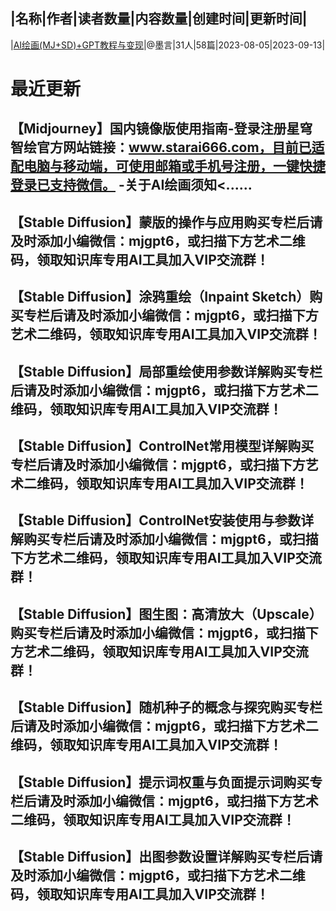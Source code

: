 |名称|作者|读者数量|内容数量|创建时间|更新时间|
---
|[AI绘画(MJ+SD)+GPT教程与变现](https://xiaobot.net/p/moyanai?refer=0b133df9-27dc-423b-8101-639049001c13)|@墨言|31人|58篇|2023-08-05|2023-09-13|

# 最近更新
## 【Midjourney】国内镜像版使用指南-登录注册星穹智绘官方网站链接：www.starai666.com，目前已适配电脑与移动端，可使用邮箱或手机号注册，一键快捷登录已支持微信。 -关于AI绘画须知<......
## 【Stable Diffusion】蒙版的操作与应用购买专栏后请及时添加小编微信：mjgpt6，或扫描下方艺术二维码，领取知识库专用AI工具加入VIP交流群！
## 【Stable Diffusion】涂鸦重绘（Inpaint Sketch）购买专栏后请及时添加小编微信：mjgpt6，或扫描下方艺术二维码，领取知识库专用AI工具加入VIP交流群！
## 【Stable Diffusion】局部重绘使用参数详解购买专栏后请及时添加小编微信：mjgpt6，或扫描下方艺术二维码，领取知识库专用AI工具加入VIP交流群！
## 【Stable Diffusion】ControlNet常用模型详解购买专栏后请及时添加小编微信：mjgpt6，或扫描下方艺术二维码，领取知识库专用AI工具加入VIP交流群！
## 【Stable Diffusion】ControlNet安装使用与参数详解购买专栏后请及时添加小编微信：mjgpt6，或扫描下方艺术二维码，领取知识库专用AI工具加入VIP交流群！
## 【Stable Diffusion】图生图：高清放大（Upscale）购买专栏后请及时添加小编微信：mjgpt6，或扫描下方艺术二维码，领取知识库专用AI工具加入VIP交流群！
## 【Stable Diffusion】随机种子的概念与探究购买专栏后请及时添加小编微信：mjgpt6，或扫描下方艺术二维码，领取知识库专用AI工具加入VIP交流群！
## 【Stable Diffusion】提示词权重与负面提示词购买专栏后请及时添加小编微信：mjgpt6，或扫描下方艺术二维码，领取知识库专用AI工具加入VIP交流群！
## 【Stable Diffusion】出图参数设置详解购买专栏后请及时添加小编微信：mjgpt6，或扫描下方艺术二维码，领取知识库专用AI工具加入VIP交流群！

